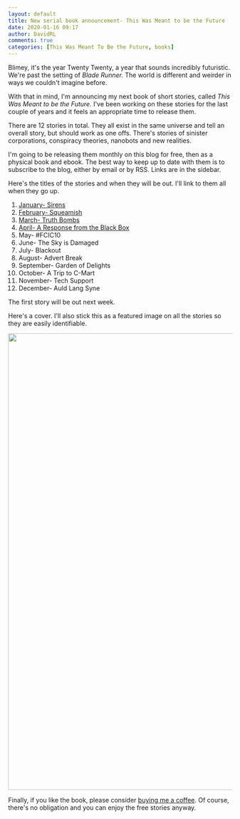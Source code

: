 ```yaml
---  
layout: default  
title: New serial book announcement- This Was Meant to be the Future  
date: 2020-01-16 09:17  
author: DavidRL  
comments: true  
categories: [This Was Meant To Be the Future, books]  
---  
```

<p style="text-align: left;">Blimey, it's the year Twenty Twenty, a year that sounds incredibly futuristic. We're past the setting of <em>Blade Runner. </em>The world is different and weirder in ways we couldn't imagine before.</p>  

With that in mind, I'm announcing my next book of short stories, called <em>This Was Meant to be the Future.</em> I've been working on these stories for the last couple of years and it feels an appropriate time to release them.  

<!--more-->  

There are 12 stories in total. They all exist in the same universe and tell an overall story, but should work as one offs. There's stories of sinister corporations, conspiracy theories, nanobots and new realities.  

I'm going to be releasing them monthly on this blog for free, then as a physical book and ebook. The best way to keep up to date with them is to subscribe to the blog, either by email or by RSS. Links are in the sidebar.  

Here's the titles of the stories and when they will be out. I'll link to them all when they go up.  

<ol>  
    <li><a href="https://davidralphlewis.co.uk/sirens/">January- Sirens</a></li>  
    <li><a href="https://davidralphlewis.co.uk/squeamish/">February- Squeamish</a></li>  
    <li><a href="https://davidralphlewis.co.uk/truth-bombs/">March- Truth Bombs</a></li>  
    <li><a href="https://davidralphlewis.co.uk/a-response-from-the-black-box/">April- A Response from the Black Box</a></li>  
    <li>May- #FCIC10</li>  
    <li>June- The Sky is Damaged</li>  
    <li>July- Blackout</li>  
    <li>August- Advert Break</li>  
    <li>September- Garden of Delights</li>  
    <li>October- A Trip to C-Mart</li>  
    <li>November- Tech Support</li>  
    <li>December- Auld Lang Syne</li>  
</ol>  

The first story will be out next week.  

Here's a cover. I'll also stick this as a featured image on all the stories so they are easily identifiable.  

<img class="wp-image-3013 size-large alignnone" src="https://davidralphlewis.co.uk/wp-content/uploads/2020/01/20200110_191422_00007908930298633142750.png" width="642" height="1024" />  

Finally, if you like the book, please consider <a href="https://ko-fi.com/davidralphlewis" target="_blank" rel="noopener noreferrer">buying me a coffee</a>. Of course, there's no obligation and you can enjoy the free stories anyway.  
